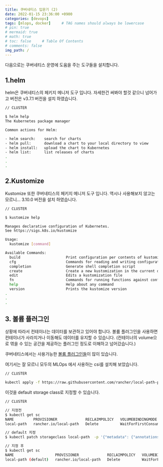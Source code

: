 ```yaml
---
title: 쿠버네티스 입문기 (2)
date: 2022-01-15 23:36:00 +0900
categories: [devops]
tags: [mlops, docker]     # TAG names should always be lowercase
# pin: true
# mermaid: true
# math: true
# toc: false     # Table Of Contents
# comments: false 
img_path: /
---
```



다음으로는 쿠버네티스 운영에 도움을 주는 도구들을 설치합니다.

## 1.helm

helm은 쿠버네티스의 페키지 메니저 도구 입니다. 자세한건 써봐야 할것 같으니 넘어가고 버전은 v3.7.1 버전을 설치 하였습니다.

~~~bash
// CLUSTER

$ helm help
The Kubernetes package manager

Common actions for Helm:

- helm search:    search for charts
- helm pull:      download a chart to your local directory to view
- helm install:   upload the chart to Kubernetes
- helm list:      list releases of charts
.
.
.
~~~

## 2.Kustomize

Kustomize 또한 쿠버네티스의 페키지 메니저 도구 입니다. 역시나 사용해보지 않고는 모르니...
3.10.0 버전을 설치 하였습니다.

~~~bash
// CLUSTER

$ kustomize help

Manages declarative configuration of Kubernetes.
See https://sigs.k8s.io/kustomize

Usage:
  kustomize [command]

Available Commands:
  build                     Print configuration per contents of kustomization.yaml
  cfg                       Commands for reading and writing configuration.
  completion                Generate shell completion script
  create                    Create a new kustomization in the current directory
  edit                      Edits a kustomization file
  fn                        Commands for running functions against configuration.
  help                      Help about any command
  version                   Prints the kustomize version
.
.
.
~~~


## 3. 볼륨 플러그인 

상황에 따라서 컨테이너는 데이터를 보관하고 있어야 합니다. 
볼륨 플러그인을 사용하면 컨테이너가 사라지거나 이동해도 데이터를 유지할 수 있습니다.
(컨테이너의 volume으로 엮을 수 있는 공간을 제공하는 플러그인 정도로 이해하고 넘어갔습니다.)

쿠버네티스에서는 사용가능한 [볼륨 플러그인들](https://kubernetes.io/ko/docs/concepts/storage/volumes/)이 많이 있습니다.

여기서는 잘 모르니 모두의 MLOps 에서 사용하는 csi를 설치해 보았습니다.

~~~bash
// CLUSTER

kubectl apply -f https://raw.githubusercontent.com/rancher/local-path-provisioner/v0.0.20/deploy/local-path-storage.yaml
~~~

이것을 default storage class로 지정할 수 있습니다.

~~~bash
// CLUSTER

// 지정전
$ kubectl get sc
NAME         PROVISIONER             RECLAIMPOLICY   VOLUMEBINDINGMODE      ALLOWVOLUMEEXPANSION   AGE
local-path   rancher.io/local-path   Delete          WaitForFirstConsumer   false                  2m41s

// default 지정
$ kubectl patch storageclass local-path  -p '{"metadata": {"annotations":{"storageclass.kubernetes.io/is-default-class":"true"}}}'

// 지정 후
$ kubectl get sc
NAME                   PROVISIONER             RECLAIMPOLICY   VOLUMEBINDINGMODE      ALLOWVOLUMEEXPANSION   AGE
local-path (default)   rancher.io/local-path   Delete          WaitForFirstConsumer   false                  3m10s
~~~

